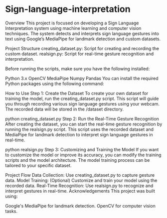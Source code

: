 # Sign-language-interpretation

Overview
This project is focused on developing a Sign Language Interpretation system using machine learning and computer vision techniques. The system detects and interprets sign language gestures into text using Google’s MediaPipe for landmark detection and custom datasets.

Project Structure
creating_dataset.py: Script for creating and recording the custom dataset.
realsign.py: Script for real-time gesture recognition and interpretation.

Before running the scripts, make sure you have the following installed:

Python 3.x
OpenCV
MediaPipe
Numpy
Pandas
You can install the required Python packages using the following command:

How to Use
Step 1: Create the Dataset
To create your own dataset for training the model, run the creating_dataset.py script. This script will guide you through recording various sign language gestures using your webcam. The recorded data will be stored in the /dataset directory.

python creating_dataset.py
Step 2: Run the Real-Time Gesture Recognition
After creating the dataset, you can start the real-time gesture recognition by running the realsign.py script. This script uses the recorded dataset and MediaPipe for landmark detection to interpret sign language gestures in real-time.

python realsign.py
Step 3: Customizing and Training the Model
If you want to customize the model or improve its accuracy, you can modify the training scripts and the model architecture. The model training process can be tailored to your specific dataset.

Project Flow
Data Collection: Use creating_dataset.py to capture gesture data.
Model Training: (Optional) Customize and train your model using the recorded data.
Real-Time Recognition: Use realsign.py to recognize and interpret gestures in real-time.
Acknowledgements
This project was built using:

Google's MediaPipe for landmark detection.
OpenCV for computer vision tasks.

